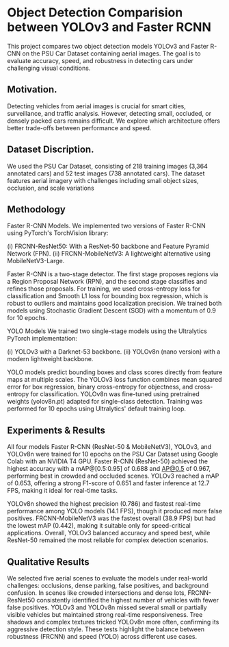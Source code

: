 # Object Detection Comparision between YOLOv3 and Faster RCNN

This project compares two object detection models YOLOv3 and Faster R-CNN on the PSU Car Dataset containing aerial images. The goal is to evaluate accuracy, speed, and robustness in detecting cars under challenging visual conditions.

## Motivation.

Detecting vehicles from aerial images is crucial for smart cities, surveillance, and traffic analysis. However, detecting small, occluded, or densely packed cars remains difficult. We explore which architecture offers better trade-offs between performance and speed.

## Dataset Discription.

We used the PSU Car Dataset, consisting of 218 training images (3,364 annotated cars) and 52 test images (738 annotated cars). The dataset features aerial imagery with challenges including small object
sizes, occlusion, and scale variations

## Methodology 

Faster R-CNN Models.
We implemented two versions of Faster R-CNN using PyTorch's TorchVision library:

(i) FRCNN-ResNet50: With a ResNet-50 backbone and Feature Pyramid Network (FPN).
(ii) FRCNN-MobileNetV3: A lightweight alternative using MobileNetV3-Large.

Faster R-CNN is a two-stage detector. The first stage proposes regions via a Region Proposal Network (RPN), and the second stage classifies and refines those proposals. For training, we used cross-entropy loss for classification and Smooth L1 loss for bounding box regression, which is robust to outliers and maintains good localization precision. We trained both models using Stochastic Gradient Descent (SGD) with a momentum of 0.9 for 10 epochs.

YOLO Models
We trained two single-stage models using the Ultralytics PyTorch implementation:

(i) YOLOv3 with a Darknet-53 backbone.
(ii) YOLOv8n (nano version) with a modern lightweight backbone.

YOLO models predict bounding boxes and class scores directly from feature maps at multiple scales. The YOLOv3 loss function combines mean squared error for box regression, binary cross-entropy for objectness, and cross-entropy for classification. YOLOv8n was fine-tuned using pretrained weights (yolov8n.pt) adapted for single-class detection. Training was performed for 10 epochs using Ultralytics' default training loop.

##  Experiments & Results
All four models Faster R-CNN (ResNet-50 & MobileNetV3), YOLOv3, and YOLOv8n were trained for 10 epochs on the PSU Car Dataset using Google Colab with an NVIDIA T4 GPU. Faster R-CNN (ResNet-50) achieved the highest accuracy with a mAP@[0.5:0.95] of 0.688 and AP@0.5 of 0.967, performing best in crowded and occluded scenes. YOLOv3 reached a mAP of 0.653, offering a strong F1-score of 0.651 and faster inference at 12.7 FPS, making it ideal for real-time tasks.

YOLOv8n showed the highest precision (0.786) and fastest real-time performance among YOLO models (14.1 FPS), though it produced more false positives. FRCNN-MobileNetV3 was the fastest overall (38.9 FPS) but had the lowest mAP (0.442), making it suitable only for speed-critical applications. Overall, YOLOv3 balanced accuracy and speed best, while ResNet-50 remained the most reliable for complex detection scenarios.

##  Qualitative Results

We selected five aerial scenes to evaluate the models under real-world challenges: occlusions, dense parking, false positives, and background confusion.
In scenes like crowded intersections and dense lots, FRCNN-ResNet50 consistently identified the highest number of vehicles with fewer false positives.
YOLOv3 and YOLOv8n missed several small or partially visible vehicles but maintained strong real-time responsiveness.
Tree shadows and complex textures tricked YOLOv8n more often, confirming its aggressive detection style.
These tests highlight the balance between robustness (FRCNN) and speed (YOLO) across different use cases.
